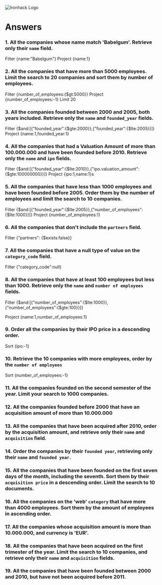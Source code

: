 ![Ironhack Logo](https://i.imgur.com/1QgrNNw.png)

# Answers

### 1. All the companies whose name match 'Babelgum'. Retrieve only their `name` field.

<!-- Your Code Goes Here -->

Filter {name:"Babelgum"}
Project {name:1}

### 2. All the companies that have more than 5000 employees. Limit the search to 20 companies and sort them by **number of employees**.

<!-- Your Code Goes Here -->

Filter {number_of_employees:{$gt:5000}}
Project {number_of_employees:-1}
Limit 20


### 3. All the companies founded between 2000 and 2005, both years included. Retrieve only the `name` and `founded_year` fields.

<!-- Your Code Goes Here -->

Filter {$and:[{"founded_year":{$gte:2000}},{"founded_year":{$lte:2005}}]}
Project {name:1,founded_year:1}

### 4. All the companies that had a Valuation Amount of more than 100.000.000 and have been founded before 2010. Retrieve only the `name` and `ipo` fields.

<!-- Your Code Goes Here -->

Filter {$and:[{"founded_year":{$lte:2010}},{"ipo.valuation_amount":{$gte:100000000}}]} 
Project {ipo:1,name:1}s

### 5. All the companies that have less than 1000 employees and have been founded before 2005. Order them by the number of employees and limit the search to 10 companies.

<!-- Your Code Goes Here -->

Filter {$and:[{"founded_year":{$lte:2005}},{"number_of_employees":{$lte:1000}}]} 
Project {number_of_employees:1}     

### 6. All the companies that don't include the `partners` field.

<!-- Your Code Goes Here -->

Filter {"partners": {$exists:false}}

### 7. All the companies that have a null type of value on the `category_code` field.

<!-- Your Code Goes Here -->

Filter {"category_code":null}

### 8. All the companies that have at least 100 employees but less than 1000. Retrieve only the `name` and `number of employees` fields.

<!-- Your Code Goes Here -->

Filter {$and:[{"number_of_employees":{$lte:1000}},{"number_of_employees":{$gte:100}}]} 

Project {name:1,number_of_employees:1}

### 9. Order all the companies by their IPO price in a descending order.

<!-- Your Code Goes Here -->

Sort {ipo:-1}

### 10. Retrieve the 10 companies with more employees, order by the `number of employees`

<!-- Your Code Goes Here -->

Sort {number_of_employees:-1}

### 11. All the companies founded on the second semester of the year. Limit your search to 1000 companies.

<!-- Your Code Goes Here -->



<!-- ### 12. All the companies that have been 'deadpooled' after the third year. -->

<!-- Your Code Goes Here -->

### 12. All the companies founded before 2000 that have an acquisition amount of more than 10.000.000

<!-- Your Code Goes Here -->

### 13. All the companies that have been acquired after 2010, order by the acquisition amount, and retrieve only their `name` and `acquisition` field.

<!-- Your Code Goes Here -->

### 14. Order the companies by their `founded year`, retrieving only their `name` and `founded year`.

<!-- Your Code Goes Here -->

### 15. All the companies that have been founded on the first seven days of the month, including the seventh. Sort them by their `acquisition price` in a descending order. Limit the search to 10 documents.

<!-- Your Code Goes Here -->

### 16. All the companies on the 'web' `category` that have more than 4000 employees. Sort them by the amount of employees in ascending order.

<!-- Your Code Goes Here -->

### 17. All the companies whose acquisition amount is more than 10.000.000, and currency is 'EUR'.

<!-- Your Code Goes Here -->

### 18. All the companies that have been acquired on the first trimester of the year. Limit the search to 10 companies, and retrieve only their `name` and `acquisition` fields.

<!-- Your Code Goes Here -->

### 19. All the companies that have been founded between 2000 and 2010, but have not been acquired before 2011.

<!-- Your Code Goes Here -->
